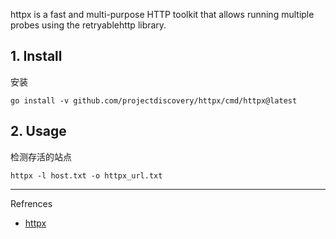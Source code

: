 httpx is a fast and multi-purpose HTTP toolkit that allows running multiple probes using the retryablehttp library.

## 1. Install

安装

```
go install -v github.com/projectdiscovery/httpx/cmd/httpx@latest
```

## 2. Usage

检测存活的站点

```
httpx -l host.txt -o httpx_url.txt
```

---

Refrences

- [httpx](https://github.com/projectdiscovery/httpx)

